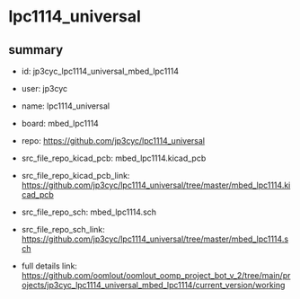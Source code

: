 # lpc1114_universal
 
## summary 
* id: jp3cyc_lpc1114_universal_mbed_lpc1114
* user: jp3cyc
* name: lpc1114_universal
* board: mbed_lpc1114
* repo: https://github.com/jp3cyc/lpc1114_universal
* src_file_repo_kicad_pcb: mbed_lpc1114.kicad_pcb
* src_file_repo_kicad_pcb_link: https://github.com/jp3cyc/lpc1114_universal/tree/master/mbed_lpc1114.kicad_pcb


* src_file_repo_sch: mbed_lpc1114.sch
* src_file_repo_sch_link: https://github.com/jp3cyc/lpc1114_universal/tree/master/mbed_lpc1114.sch
* full details link: https://github.com/oomlout/oomlout_oomp_project_bot_v_2/tree/main/projects/jp3cyc_lpc1114_universal_mbed_lpc1114/current_version/working  






